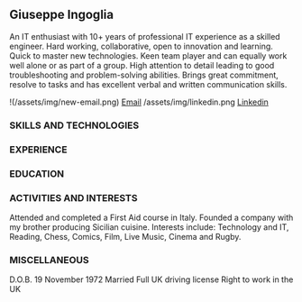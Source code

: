 ## Giuseppe Ingoglia

An IT enthusiast with 10+ years of professional IT experience as a skilled engineer.
Hard working, collaborative, open to innovation and learning. Quick to master new technologies.
Keen team player and can equally work well alone or as part of a group.
High attention to detail leading to good troubleshooting and problem-solving abilities.
Brings great commitment, resolve to tasks and has excellent verbal and written communication skills.

!(/assets/img/new-email.png) [Email](mailto:giuseppe.ingoglia@protonmail.com) /assets/img/linkedin.png [Linkedin](https://www.linkedin.com/in/gmingoglia) 

### SKILLS AND TECHNOLOGIES

### EXPERIENCE

### EDUCATION

### ACTIVITIES AND INTERESTS

Attended and completed a First Aid course in Italy.
Founded a company with my brother producing Sicilian cuisine.
Interests include: Technology and IT, Reading, Chess, Comics, Film, Live Music, Cinema and Rugby.

### MISCELLANEOUS

D.O.B. 19 November 1972
Married
Full UK driving license
Right to work in the UK
